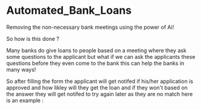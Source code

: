 # Automated_Bank_Loans
Removing the non-necessary bank meetings using the power of Ai!

So how is this done ?

Many banks do give loans to people based on a meeting where they ask some questions to the applicant but what if we can ask the applicants these questions before they even come to the bank this can help the banks in many ways!

So after filling the form the applicant will get notifed if his/her application is approved and how likley will they get the loan and if they won't based on the answer they will get notifed to try again later as they are no match here is an example :
